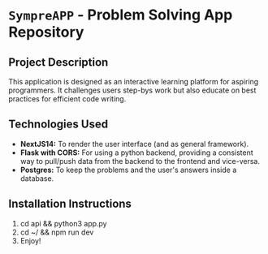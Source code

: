 # `SympreAPP` - Problem Solving App Repository

## Project Description
This application is designed as an interactive learning platform for aspiring programmers. It challenges users step-bys work but also educate on best practices for efficient code writing.

## Technologies Used
* **NextJS14:** To render the user interface (and as general framework). 
* **Flask with CORS:** For using a python backend, providing a consistent way to pull/push data from the backend to the frontend and vice-versa.
* **Postgres:** To keep the problems and the user's answers inside a database.

## Installation Instructions
1. cd api && python3 app.py
2. cd ~/ && npm run dev
3. Enjoy!
